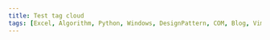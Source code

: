 ```yaml
---
title: Test tag cloud
tags: [Excel, Algorithm, Python, Windows, DesignPattern, COM, Blog, Vim, Android, Java, Emacs, SVN, PHP, Mac, Markdown, Linux, GitHub, Node.js, Tools, Database]
---
```

